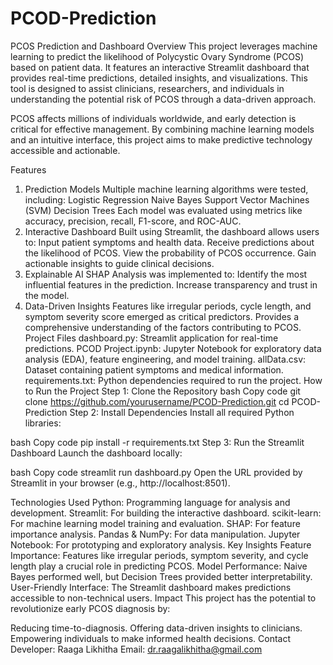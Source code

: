 # PCOD-Prediction
PCOS Prediction and Dashboard
Overview
This project leverages machine learning to predict the likelihood of Polycystic Ovary Syndrome (PCOS) based on patient data. It features an interactive Streamlit dashboard that provides real-time predictions, detailed insights, and visualizations. This tool is designed to assist clinicians, researchers, and individuals in understanding the potential risk of PCOS through a data-driven approach.

PCOS affects millions of individuals worldwide, and early detection is critical for effective management. By combining machine learning models and an intuitive interface, this project aims to make predictive technology accessible and actionable.

Features
1. Prediction Models
Multiple machine learning algorithms were tested, including:
Logistic Regression
Naive Bayes
Support Vector Machines (SVM)
Decision Trees
Each model was evaluated using metrics like accuracy, precision, recall, F1-score, and ROC-AUC.
2. Interactive Dashboard
Built using Streamlit, the dashboard allows users to:
Input patient symptoms and health data.
Receive predictions about the likelihood of PCOS.
View the probability of PCOS occurrence.
Gain actionable insights to guide clinical decisions.
3. Explainable AI
SHAP Analysis was implemented to:
Identify the most influential features in the prediction.
Increase transparency and trust in the model.
4. Data-Driven Insights
Features like irregular periods, cycle length, and symptom severity score emerged as critical predictors.
Provides a comprehensive understanding of the factors contributing to PCOS.
Project Files
dashboard.py: Streamlit application for real-time predictions.
PCOD Project.ipynb: Jupyter Notebook for exploratory data analysis (EDA), feature engineering, and model training.
allData.csv: Dataset containing patient symptoms and medical information.
requirements.txt: Python dependencies required to run the project.
How to Run the Project
Step 1: Clone the Repository
bash
Copy code
git clone https://github.com/yourusername/PCOD-Prediction.git
cd PCOD-Prediction
Step 2: Install Dependencies
Install all required Python libraries:

bash
Copy code
pip install -r requirements.txt
Step 3: Run the Streamlit Dashboard
Launch the dashboard locally:

bash
Copy code
streamlit run dashboard.py
Open the URL provided by Streamlit in your browser (e.g., http://localhost:8501).

Technologies Used
Python: Programming language for analysis and development.
Streamlit: For building the interactive dashboard.
scikit-learn: For machine learning model training and evaluation.
SHAP: For feature importance analysis.
Pandas & NumPy: For data manipulation.
Jupyter Notebook: For prototyping and exploratory analysis.
Key Insights
Feature Importance:
Features like irregular periods, symptom severity, and cycle length play a crucial role in predicting PCOS.
Model Performance:
Naive Bayes performed well, but Decision Trees provided better interpretability.
User-Friendly Interface:
The Streamlit dashboard makes predictions accessible to non-technical users.
Impact
This project has the potential to revolutionize early PCOS diagnosis by:

Reducing time-to-diagnosis.
Offering data-driven insights to clinicians.
Empowering individuals to make informed health decisions.
Contact
Developer: Raaga Likhitha
Email: dr.raagalikhitha@gmail.com

